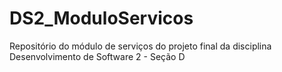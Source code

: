 # DS2_ModuloServicos
Repositório do módulo de serviços do projeto final da disciplina Desenvolvimento de Software 2 - Seção D
